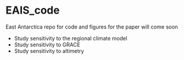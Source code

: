 # EAIS_code
East Antarctica repo for code and figures for the paper will come soon

 - Study sensitivity to the regional climate model
 - Study sensitivity to GRACE
 - Study sensitivity to altimetry
